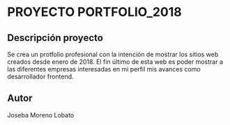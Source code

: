 PROYECTO PORTFOLIO_2018
=======================

Descripción proyecto
--------------------

Se crea un protfolio profesional con la intención de mostrar los sitios web creados desde enero de 2018. El fin último de esta web es poder mostrar a las diferentes empresas interesadas en mi perfil mis avances como desarrollador frontend.

Autor
-----

Joseba Moreno Lobato
